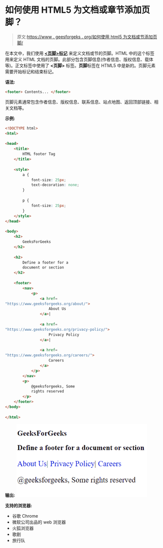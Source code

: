# 如何使用 HTML5 为文档或章节添加页脚？

> 原文:[https://www . geesforgeks . org/如何使用 html5 为文档或节添加页脚/](https://www.geeksforgeeks.org/how-to-add-footer-for-a-document-or-section-using-html5/)

在本文中，我们使用 **[<页脚>标记](https://www.geeksforgeeks.org/html5-footer-tag/)** 来定义文档或节的页脚。HTML 中的这个标签用来定义 HTML 文档的页脚。此部分包含页脚信息(作者信息、版权信息、载体等)。正文标签中使用了 **<页脚>** 标签。**页脚**标签在 HTML5 中是新的。页脚元素需要开始标记和结束标记。

**语法:**

```html
<footer> Contents... </footer>
```

页脚元素通常包含作者信息、版权信息、联系信息、站点地图、返回顶部链接、相关文档等。

**示例:**

```html
<!DOCTYPE html>
<html>

<head>
    <title>
        HTML footer Tag
    </title>

    <style>
        a {
            font-size: 25px;
            text-decoration: none;
        }

        p {
            font-size: 25px;
        }
    </style>
</head>

<body>
    <h2>
        GeeksForGeeks
    </h2>

    <h2>
        Define a footer for a 
        document or section
    </h2>

    <footer>
        <nav>
            <p>
                <a href=
"https://www.geeksforgeeks.org/about/">
                    About Us
                </a>|

                <a href=
"https://www.geeksforgeeks.org/privacy-policy/">
                    Privacy Policy
                </a>|

                <a href=
"https://www.geeksforgeeks.org/careers/">
                    Careers
                </a>
            </p>
        </nav>
        <p>
            @geeksforgeeks, Some 
            rights reserved
        </p>
    </footer>
</body>

</html>   
```

**输出:**
![](img/6a2aebe1546974a90c532e638bdae6d1.png)

**支持的浏览器:**

*   谷歌 Chrome
*   微软公司出品的 web 浏览器
*   火狐浏览器
*   歌剧
*   旅行队